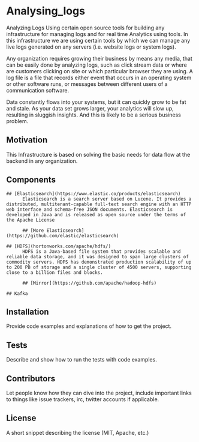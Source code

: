 # Analysing_logs

Analyzing Logs Using certain open source tools for building any infrastructure for managing logs and for real time Analytics using tools. In this infrastructure we are using certain tools by which we can manage any live logs generated on any servers (i.e. website logs or system logs).

Any organization requires growing their business by means any media, that can be easily done by analyzing logs, such as click stream data or where are customers clicking on site or which particular browser they are using.
A log file is a file that records either event that occurs in an operating system or other software runs, or messages between different users of a communication software. 

Data constantly flows into your systems, but it can quickly grow to be fat and stale. As your data set grows larger, your analytics will slow up, resulting in sluggish insights. And this is likely to be a serious business problem. 

## Motivation

This Infrastructure is based on solving the basic needs for data flow at the backend in any organization. 


## Components 
    ## [Elasticsearch](https://www.elastic.co/products/elasticsearch)
          Elasticsearch is a search server based on Lucene. It provides a distributed, multitenant-capable full-text search engine with an HTTP web interface and schema-free JSON documents. Elasticsearch is developed in Java and is released as open source under the terms of the Apache License
          
          ## [More Elasticsearch](https://github.com/elastic/elasticsearch)
          
    ## [HDFS](hortonworks.com/apache/hdfs/) 
          HDFS is a Java-based file system that provides scalable and reliable data storage, and it was designed to span large clusters of commodity servers. HDFS has demonstrated production scalability of up to 200 PB of storage and a single cluster of 4500 servers, supporting close to a billion files and blocks.
          
          ## [Mirror](https://github.com/apache/hadoop-hdfs)
          
    ## Kafka 

## Installation

Provide code examples and explanations of how to get the project.

## Tests

Describe and show how to run the tests with code examples.

## Contributors

Let people know how they can dive into the project, include important links to things like issue trackers, irc, twitter accounts if applicable.

## License

A short snippet describing the license (MIT, Apache, etc.)
